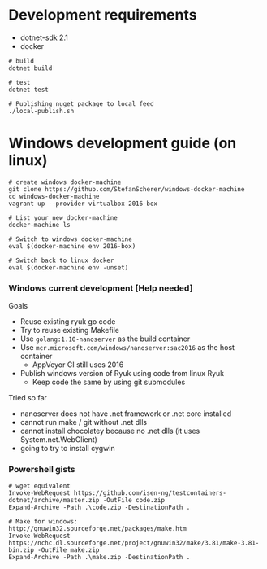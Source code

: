 # Development requirements

* dotnet-sdk 2.1
* docker

```
# build
dotnet build

# test
dotnet test

# Publishing nuget package to local feed
./local-publish.sh
```

# Windows development guide (on linux)

```
# create windows docker-machine
git clone https://github.com/StefanScherer/windows-docker-machine
cd windows-docker-machine
vagrant up --provider virtualbox 2016-box

# List your new docker-machine
docker-machine ls

# Switch to windows docker-machine
eval $(docker-machine env 2016-box)

# Switch back to linux docker
eval $(docker-machine env -unset)
```

### Windows current development [Help needed]

Goals

* Reuse existing ryuk go code
* Try to reuse existing Makefile
* Use `golang:1.10-nanoserver` as the build container
* Use `mcr.microsoft.com/windows/nanoserver:sac2016` as the host container
  * AppVeyor CI still uses 2016
* Publish windows version of Ryuk using code from linux Ryuk
  * Keep code the same by using git submodules

Tried so far

* nanoserver does not have .net framework or .net core installed
* cannot run make / git without .net dlls
* cannot install chocolatey because no .net dlls (it uses System.net.WebClient)
* going to try to install cygwin

### Powershell gists

```
# wget equivalent
Invoke-WebRequest https://github.com/isen-ng/testcontainers-dotnet/archive/master.zip -OutFile code.zip
Expand-Archive -Path .\code.zip -DestinationPath . 

# Make for windows:
http://gnuwin32.sourceforge.net/packages/make.htm
Invoke-WebRequest https://nchc.dl.sourceforge.net/project/gnuwin32/make/3.81/make-3.81-bin.zip -OutFile make.zip
Expand-Archive -Path .\make.zip -DestinationPath . 
```